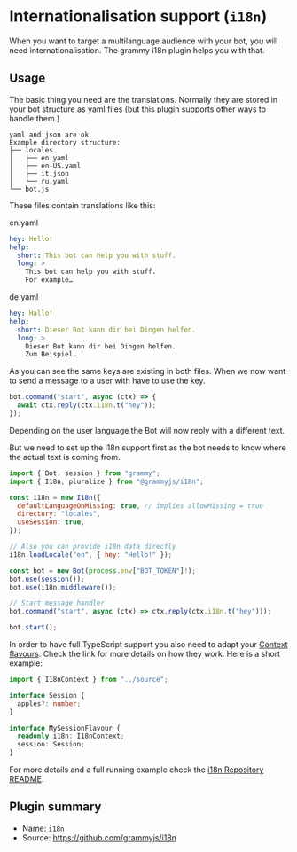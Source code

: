 # Internationalisation support (`i18n`)

When you want to target a multilanguage audience with your bot, you will need internationalisation.
The grammy i18n plugin helps you with that.

## Usage

The basic thing you need are the translations.
Normally they are stored in your bot structure as yaml files (but this plugin supports other ways to handle them.)

```plaintext
yaml and json are ok
Example directory structure:
├── locales
│   ├── en.yaml
│   ├── en-US.yaml
│   ├── it.json
│   └── ru.yaml
└── bot.js
```

These files contain translations like this:

en.yaml

```yaml
hey: Hello!
help:
  short: This bot can help you with stuff.
  long: >
    This bot can help you with stuff.
    For example…
```

de.yaml

```yaml
hey: Hallo!
help:
  short: Dieser Bot kann dir bei Dingen helfen.
  long: >
    Dieser Bot kann dir bei Dingen helfen.
    Zum Beispiel…
```

As you can see the same keys are existing in both files.
When we now want to send a message to a user with have to use the key.

```ts
bot.command("start", async (ctx) => {
  await ctx.reply(ctx.i18n.t("hey"));
});
```

Depending on the user language the Bot will now reply with a different text.

But we need to set up the i18n support first as the bot needs to know where the actual text is coming from.

```js
import { Bot, session } from "grammy";
import { I18n, pluralize } from "@grammyjs/i18n";

const i18n = new I18n({
  defaultLanguageOnMissing: true, // implies allowMissing = true
  directory: "locales",
  useSession: true,
});

// Also you can provide i18n data directly
i18n.loadLocale("en", { hey: "Hello!" });

const bot = new Bot(process.env["BOT_TOKEN"]!);
bot.use(session());
bot.use(i18n.middleware());

// Start message handler
bot.command("start", async (ctx) => ctx.reply(ctx.i18n.t("hey")));

bot.start();
```

In order to have full TypeScript support you also need to adapt your [Context flavours](/guide/context.md#context-flavours). Check the link for more details on how they work. Here is a short example:

```ts
import { I18nContext } from "../source";

interface Session {
  apples?: number;
}

interface MySessionFlavour {
  readonly i18n: I18nContext;
  session: Session;
}
```

For more details and a full running example check the [i18n Repository README](https://github.com/grammyjs/i18n#readme).

## Plugin summary

- Name: `i18n`
- Source: <https://github.com/grammyjs/i18n>
